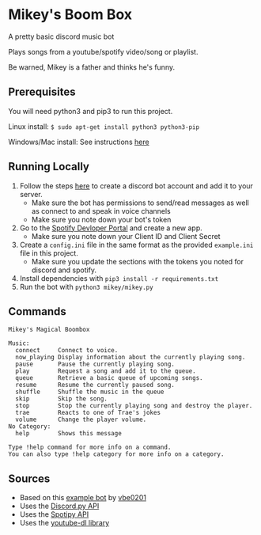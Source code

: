 # Mikey's Boom Box
A pretty basic discord music bot

Plays songs from a youtube/spotify video/song or playlist.

Be warned, Mikey is a father and thinks he's funny.

## Prerequisites
You will need python3 and pip3 to run this project.

Linux install: `$ sudo apt-get install python3 python3-pip`

Windows/Mac install: See instructions [here](https://www.python.org/)

## Running Locally
1. Follow the steps [here](https://www.freecodecamp.org/news/create-a-discord-bot-with-python/) to create a discord bot account and add it to your server.
    - Make sure the bot has permissions to send/read messages as well as connect to and speak in voice channels
    - Make sure you note down your bot's token
2. Go to the [Spotify Devloper Portal](https://developer.spotify.com/dashboard/) and create a new app.
    - Make sure you note down your Client ID and Client Secret
3. Create a `config.ini` file in the same format as the provided `example.ini` file in this project.
    - Make sure you update the sections with the tokens you noted for discord and spotify.
4. Install dependencies with `pip3 install -r requirements.txt`
5. Run the bot with `python3 mikey/mikey.py`

## Commands
```
Mikey's Magical Boombox

Music:
  connect     Connect to voice.
  now_playing Display information about the currently playing song.
  pause       Pause the currently playing song.
  play        Request a song and add it to the queue.
  queue       Retrieve a basic queue of upcoming songs.
  resume      Resume the currently paused song.
  shuffle     Shuffle the music in the queue
  skip        Skip the song.
  stop        Stop the currently playing song and destroy the player.
  trae        Reacts to one of Trae's jokes
  volume      Change the player volume.
​No Category:
  help        Shows this message

Type !help command for more info on a command.
You can also type !help category for more info on a category.
```

## Sources
- Based on this [example bot](https://gist.github.com/vbe0201/ade9b80f2d3b64643d854938d40a0a2d) by [vbe0201](https://github.com/vbe0201)
- Uses the [Discord.py API](https://discordpy.readthedocs.io/en/stable/api.html)
- Uses the [Spotipy API](https://spotipy.readthedocs.io/en/2.19.0/)
- Uses the [youtube-dl library](https://github.com/ytdl-org/youtube-dl)
